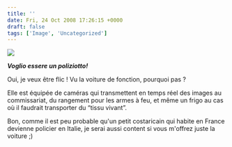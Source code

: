 ```yaml
---
title: ''
date: Fri, 24 Oct 2008 17:26:15 +0000
draft: false
tags: ['Image', 'Uncategorized']
---
```


![](https://madd0.files.wordpress.com/2008/10/rcxxgaq0nfgn38qsx2lzw0nto1_1280.jpg)

**_Voglio essere un poliziotto!_**

Oui, je veux être flic ! Vu la voiture de fonction, pourquoi pas ?

Elle est équipée de caméras qui transmettent en temps réel des images au commissariat, du rangement pour les armes à feu, et même un frigo au cas où il faudrait transporter du “tissu vivant”.

Bon, comme il est peu probable qu'un petit costaricain qui habite en France devienne policier en Italie, je serai aussi content si vous m'offrez juste la voiture ;)